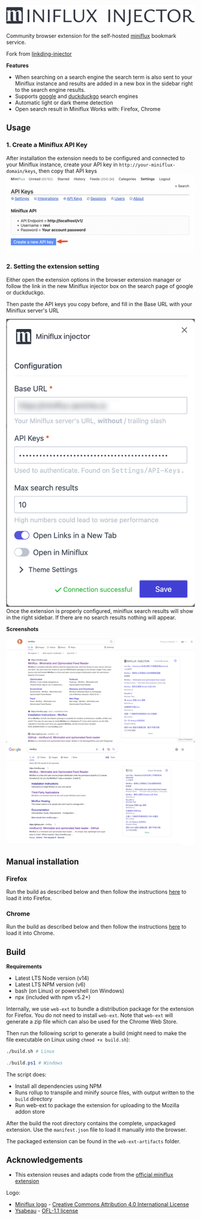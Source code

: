 ![logo](/icons/logo_full.svg)

Community browser extension for the self-hosted [miniflux](https://miniflux.app/) bookmark service.

Fork from [linkding-injector](https://github.com/Fivefold/linkding-injector)

**Features**

- When searching on a search engine the search term is also sent to your Miniflux instance and results are added in a new box in the sidebar right to the search engine results.
- Supports [google](https://www.google.com/) and [duckduckgo](https://duckduckgo.com/) search engines
- Automatic light or dark theme detection
- Open search result in Miniflux
  Works with: Firefox, Chrome

## Usage

### 1. Create a Miniflux API Key

After installation the extension needs to be configured and connected to your Miniflux instance, create your API key in `http://your-miniflux-domain/keys`, then copy that API keys
![API-Key](/docs/API.png 'Miniflux-API-Keys')

### 2. Setting the extension setting

Either open the extension options in the browser extension manager or follow the link in the new Miniflux injector box on the search page of google or duckduckgo.

Then paste the API keys you copy before, and fill in the Base URL with your Miniflux server's URL

![config](/docs/config.png 'Config')
Once the extension is properly configured, miniflux search results will show in the right sidebar. If there are no search results nothing will appear.

**Screenshots**

![duckduckgo](/docs/duckduckgo.png 'Duckduckgo')
![google](/docs/google.png 'google')

## Manual installation

### Firefox

Run the build as described below and then follow the instructions [here](https://developer.mozilla.org/en-US/docs/Mozilla/Add-ons/WebExtensions/Your_first_WebExtension#installing) to load it into Firefox.

### Chrome

Run the build as described below and then follow the instructions [here](https://developer.chrome.com/docs/extensions/mv3/getstarted/#manifest) to load it into Chrome.

## Build

**Requirements**

- Latest LTS Node version (v14)
- Latest LTS NPM version (v6)
- bash (on Linux) or powershell (on Windows)
- npx (included with npm v5.2+)

Internally, we use `web-ext` to bundle a distribution package for the extension for Firefox. You do not need to install `web-ext`. Note that `web-ext` will generate a zip file which can also be used for the Chrome Web Store.

Then run the following script to generate a build (might need to make the file executable on Linux using `chmod +x build.sh`):

```bash
./build.sh # Linux
```

```powershell
./build.ps1 # Windows
```

The script does:

- Install all dependencies using NPM
- Runs rollup to transpile and minify source files, with output written to the `build` directory
- Run web-ext to package the extension for uploading to the Mozilla addon store

After the build the root directory contains the complete, unpackaged extension. Use the `manifest.json` file to load it manually into the browser.

The packaged extension can be found in the `web-ext-artifacts` folder.

## Acknowledgements

- This extension reuses and adapts code from the [official miniflux extension](https://github.com/sissbruecker/miniflux-extension)

Logo:

- [Miniflux logo](https://github.com/miniflux/logo) - [Creative Commons Attribution 4.0 International License](https://creativecommons.org/licenses/by/4.0/)
- [Ysabeau](https://github.com/CatharsisFonts/Ysabeau) - [OFL-1.1 license](https://github.com/CatharsisFonts/Ysabeau/blob/master/OFL.txt)
